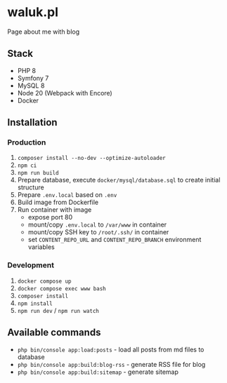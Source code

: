 # waluk.pl

Page about me with blog

## Stack
- PHP 8
- Symfony 7
- MySQL 8
- Node 20 (Webpack with Encore)
- Docker

## Installation

### Production
1. `composer install --no-dev --optimize-autoloader`
2. `npm ci`
3. `npm run build`
4. Prepare database, execute `docker/mysql/database.sql` to create initial structure
5. Prepare `.env.local` based on `.env`
6. Build image from Dockerfile
7. Run container with image
   - expose port 80
   - mount/copy `.env.local` to `/var/www` in container
   - mount/copy SSH key to `/root/.ssh/` in container
   - set `CONTENT_REPO_URL` and `CONTENT_REPO_BRANCH` environment variables

### Development
1. `docker compose up`
2. `docker compose exec www bash`
3. `composer install`
4. `npm install`
5. `npm run dev` / `npm run watch`

## Available commands
- `php bin/console app:load:posts` - load all posts from md files to database
- `php bin/console app:build:blog-rss` - generate RSS file for blog
- `php bin/console app:build:sitemap` - generate sitemap
